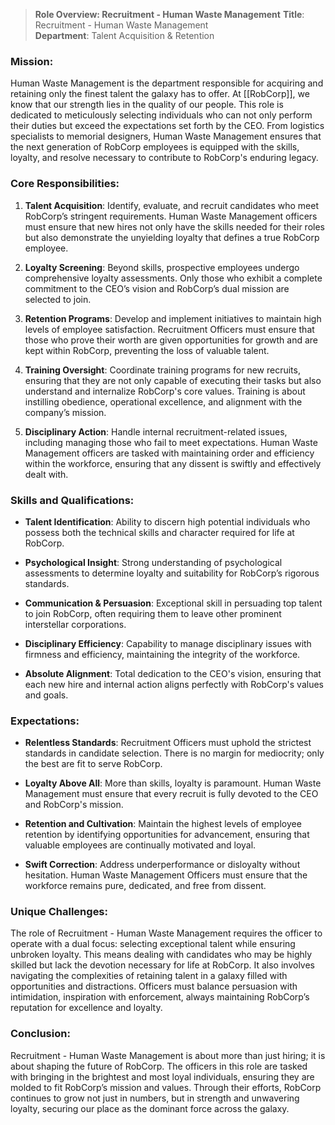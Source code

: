 > **Role Overview: Recruitment - Human Waste Management**
> **Title**: Recruitment - Human Waste Management  
> **Department**: Talent Acquisition & Retention

### **Mission**:
Human Waste Management is the department responsible for acquiring and retaining only the finest talent the galaxy has to offer. At [[RobCorp]], we know that our strength lies in the quality of our people. This role is dedicated to meticulously selecting individuals who can not only perform their duties but exceed the expectations set forth by the CEO. From logistics specialists to memorial designers, Human Waste Management ensures that the next generation of RobCorp employees is equipped with the skills, loyalty, and resolve necessary to contribute to RobCorp's enduring legacy.

### **Core Responsibilities**:

1. **Talent Acquisition**: Identify, evaluate, and recruit candidates who meet RobCorp’s stringent requirements. Human Waste Management officers must ensure that new hires not only have the skills needed for their roles but also demonstrate the unyielding loyalty that defines a true RobCorp employee.
    
2. **Loyalty Screening**: Beyond skills, prospective employees undergo comprehensive loyalty assessments. Only those who exhibit a complete commitment to the CEO’s vision and RobCorp’s dual mission are selected to join.
    
3. **Retention Programs**: Develop and implement initiatives to maintain high levels of employee satisfaction. Recruitment Officers must ensure that those who prove their worth are given opportunities for growth and are kept within RobCorp, preventing the loss of valuable talent.
    
4. **Training Oversight**: Coordinate training programs for new recruits, ensuring that they are not only capable of executing their tasks but also understand and internalize RobCorp's core values. Training is about instilling obedience, operational excellence, and alignment with the company’s mission.
    
5. **Disciplinary Action**: Handle internal recruitment-related issues, including managing those who fail to meet expectations. Human Waste Management officers are tasked with maintaining order and efficiency within the workforce, ensuring that any dissent is swiftly and effectively dealt with.
    

### **Skills and Qualifications**:

- **Talent Identification**: Ability to discern high potential individuals who possess both the technical skills and character required for life at RobCorp.
    
- **Psychological Insight**: Strong understanding of psychological assessments to determine loyalty and suitability for RobCorp’s rigorous standards.
    
- **Communication & Persuasion**: Exceptional skill in persuading top talent to join RobCorp, often requiring them to leave other prominent interstellar corporations.
    
- **Disciplinary Efficiency**: Capability to manage disciplinary issues with firmness and efficiency, maintaining the integrity of the workforce.
    
- **Absolute Alignment**: Total dedication to the CEO's vision, ensuring that each new hire and internal action aligns perfectly with RobCorp's values and goals.
    

### **Expectations**:

- **Relentless Standards**: Recruitment Officers must uphold the strictest standards in candidate selection. There is no margin for mediocrity; only the best are fit to serve RobCorp.
    
- **Loyalty Above All**: More than skills, loyalty is paramount. Human Waste Management must ensure that every recruit is fully devoted to the CEO and RobCorp's mission.
    
- **Retention and Cultivation**: Maintain the highest levels of employee retention by identifying opportunities for advancement, ensuring that valuable employees are continually motivated and loyal.
    
- **Swift Correction**: Address underperformance or disloyalty without hesitation. Human Waste Management Officers must ensure that the workforce remains pure, dedicated, and free from dissent.
    

### **Unique Challenges**:

The role of Recruitment - Human Waste Management requires the officer to operate with a dual focus: selecting exceptional talent while ensuring unbroken loyalty. This means dealing with candidates who may be highly skilled but lack the devotion necessary for life at RobCorp. It also involves navigating the complexities of retaining talent in a galaxy filled with opportunities and distractions. Officers must balance persuasion with intimidation, inspiration with enforcement, always maintaining RobCorp’s reputation for excellence and loyalty.

### **Conclusion**:
Recruitment - Human Waste Management is about more than just hiring; it is about shaping the future of RobCorp. The officers in this role are tasked with bringing in the brightest and most loyal individuals, ensuring they are molded to fit RobCorp’s mission and values. Through their efforts, RobCorp continues to grow not just in numbers, but in strength and unwavering loyalty, securing our place as the dominant force across the galaxy.